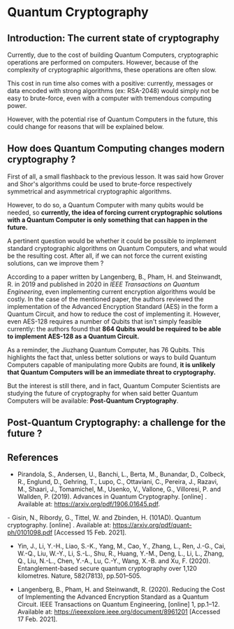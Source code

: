 <h1 class="centered">Quantum Cryptography</h1>

## Introduction: The current state of cryptography

Currently, due to the cost of building Quantum Computers, cryptographic operations are performed on
computers. However, because of the complexity of cryptographic algorithms, these operations are often
slow.

This cost in run time also comes with a positive: currently, messages or data encoded with strong
algorithms (ex: RSA-2048) would simply not be easy to brute-force, even with a computer with tremendous
computing power.

However, with the potential rise of Quantum Computers in the future, this could change for reasons
that will be explained below.

## How does Quantum Computing changes modern cryptography ?

First of all, a small flashback to the previous lesson. It was said how Grover and Shor's algorithms
could be used to brute-force respectively symmetrical and asymmetrical cryptographic algorithms.

However, to do so, a Quantum Computer with many qubits would be needed, so **currently, the idea of forcing current cryptographic solutions with a Quantum Computer is only something that can happen in the future.**

A pertinent question would be whether it could be possible to implement standard cryptographic
algorithms on Quantum Computers, and what would be the resulting cost. After all, if we can not
force the current existing solutions, can we improve them ?

According to a paper written by Langenberg, B., Pham, H. and Steinwandt, R. in 2019 and published
in 2020 in *IEEE Transactions on Quantum Engineering*, even implementing current encryption algorithms
would be costly. In the case of the mentioned paper, the authors reviewed the implementation of
the Advanced Encryption Standard (AES) in the form a Quantum Circuit, and how to reduce the cost of
implementing it. However, even AES-128 requires a number of Qubits that isn't simply feasible currently:
the authors found that **864 Qubits would be required to be able to implement AES-128 as a Quantum Circuit.**

As a reminder, the Jiuzhang Quantum Computer, has 76 Qubits. This highlights the fact that, unless better
solutions or ways to build Quantum Computers capable of manipulating more Qubits are found, **it is unlikely that Quantum Computers will be an immediate threat to cryptography.**

But the interest is still there, and in fact, Quantum Computer Scientists are studying the future of cryptography
for when said better Quantum Computers will be available: **Post-Quantum Cryptography**.

## Post-Quantum Cryptography: a challenge for the future ?

<!-- TODO: Section -->

## References

- Pirandola, S., Andersen, U., Banchi, L., Berta, M., Bunandar, D., Colbeck, R., Englund, D., Gehring, T., Lupo, C., Ottaviani, C., Pereira, J., Razavi, M., Shaari, J., Tomamichel, M., Usenko, V., Vallone, G., Villoresi, P. and Wallden, P. (2019). Advances in Quantum Cryptography. \[online\] . Available at: https://arxiv.org/pdf/1906.01645.pdf.

‌- Gisin, N., Ribordy, G., Tittel, W. and Zbinden, H. (101AD). Quantum cryptography. \[online\] . Available at: https://arxiv.org/pdf/quant-ph/0101098.pdf [Accessed 15 Feb. 2021].

- Yin, J., Li, Y.-H., Liao, S.-K., Yang, M., Cao, Y., Zhang, L., Ren, J.-G., Cai, W.-Q., Liu, W.-Y., Li, S.-L., Shu, R., Huang, Y.-M., Deng, L., Li, L., Zhang, Q., Liu, N.-L., Chen, Y.-A., Lu, C.-Y., Wang, X.-B. and Xu, F. (2020). Entanglement-based secure quantum cryptography over 1,120 kilometres. Nature, 582(7813), pp.501–505.

- Langenberg, B., Pham, H. and Steinwandt, R. (2020). Reducing the Cost of Implementing the Advanced Encryption Standard as a Quantum Circuit. IEEE Transactions on Quantum Engineering, \[online\] 1, pp.1–12. Available at: https://ieeexplore.ieee.org/document/8961201 \[Accessed 17 Feb. 2021\].